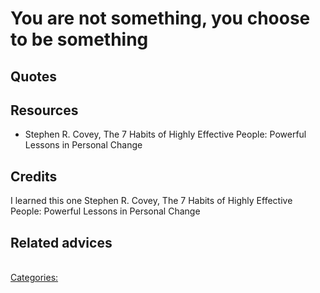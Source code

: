 # You are not something, you choose to be something


## Quotes


## Resources

- Stephen R. Covey, The 7 Habits of Highly Effective People: Powerful Lessons in Personal Change

## Credits

I learned this one Stephen R. Covey, The 7 Habits of Highly Effective People: Powerful Lessons in Personal Change

## Related advices

<br/>[Categories:](../Categories/index.md)